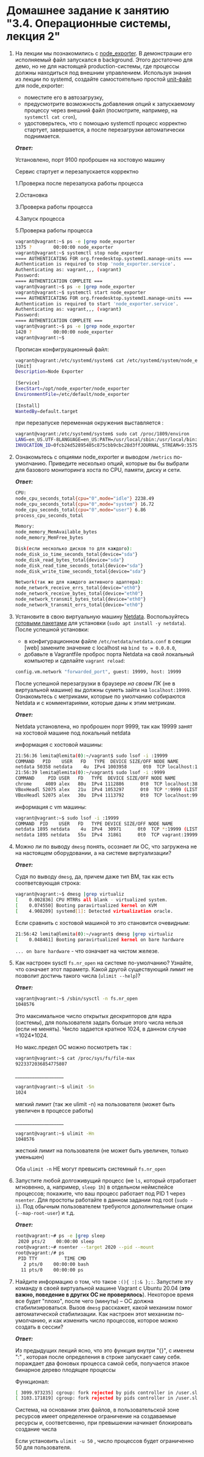 # Домашнее задание к занятию "3.4. Операционные системы, лекция 2"

1. На лекции мы познакомились с [node_exporter](https://github.com/prometheus/node_exporter/releases). В демонстрации его исполняемый файл запускался в background. Этого достаточно для демо, но не для настоящей production-системы, где процессы должны находиться под внешним управлением. Используя знания из лекции по systemd, создайте самостоятельно простой [unit-файл](https://www.freedesktop.org/software/systemd/man/systemd.service.html) для node_exporter:

    * поместите его в автозагрузку,
    * предусмотрите возможность добавления опций к запускаемому процессу через внешний файл (посмотрите, например, на `systemctl cat cron`),
    * удостоверьтесь, что с помощью systemctl процесс корректно стартует, завершается, а после перезагрузки автоматически поднимается.

     __*Ответ:*__
     
     Установлено, порт  9100 проброшен на хостовую машину
     
     Сервис стартует и перезапускается корректно

    1.Проверка после перезапуска работы процесса
    
    2.Остановка
    
    3.Проверка работы процесса
    
    4.Запуск процесса 
    
    5.Проверка работы процесса
 
   ```bash
   vagrant@vagrant:~$ ps -e |grep node_exporter   
   1375 ?        00:00:00 node_exporter
   vagrant@vagrant:~$ systemctl stop node_exporter
   ==== AUTHENTICATING FOR org.freedesktop.systemd1.manage-units ===
   Authentication is required to stop 'node_exporter.service'.
   Authenticating as: vagrant,,, (vagrant)
   Password: 
   ==== AUTHENTICATION COMPLETE ===
   vagrant@vagrant:~$ ps -e |grep node_exporter
   vagrant@vagrant:~$ systemctl start node_exporter
   ==== AUTHENTICATING FOR org.freedesktop.systemd1.manage-units ===
   Authentication is required to start 'node_exporter.service'.
   Authenticating as: vagrant,,, (vagrant)
   Password: 
   ==== AUTHENTICATION COMPLETE ===
   vagrant@vagrant:~$ ps -e |grep node_exporter
   1420 ?        00:00:00 node_exporter
   vagrant@vagrant:~$ 
   ```

   Прописан конфигруационный файл:
          
   ```bash
   vagrant@vagrant:/etc/systemd/system$ cat /etc/systemd/system/node_exporter.service
   [Unit]
   Description=Node Exporter
 
   [Service]
   ExecStart=/opt/node_exporter/node_exporter
   EnvironmentFile=/etc/default/node_exporter
 
   [Install]
   WantedBy=default.target
   ```

   при перезапуске переменная окружения выставляется :
   ```bash
   vagrant@vagrant:/etc/systemd/system$ sudo cat /proc/1809/environ
   LANG=en_US.UTF-8LANGUAGE=en_US:PATH=/usr/local/sbin:/usr/local/bin:/usr/sbin:/usr/bin:/sbin:/bin:/snap/bin
   INVOCATION_ID=0fcb24d52895405c875cbb9cbc28d3ffJOURNAL_STREAM=9:35758MYVAR=some_value
   ```

1. Ознакомьтесь с опциями node_exporter и выводом `/metrics` по-умолчанию. Приведите несколько опций, которые вы бы выбрали для базового мониторинга хоста по CPU, памяти, диску и сети.
     
     __*Ответ:*__
     
     ```bash
   CPU:
    node_cpu_seconds_total{cpu="0",mode="idle"} 2238.49
    node_cpu_seconds_total{cpu="0",mode="system"} 16.72
    node_cpu_seconds_total{cpu="0",mode="user"} 6.86
    process_cpu_seconds_total
    
   Memory:
    node_memory_MemAvailable_bytes 
    node_memory_MemFree_bytes
    
   Disk(если несколько дисков то для каждого):
    node_disk_io_time_seconds_total{device="sda"} 
    node_disk_read_bytes_total{device="sda"} 
    node_disk_read_time_seconds_total{device="sda"} 
    node_disk_write_time_seconds_total{device="sda"}
    
   Network(так же для каждого активного адаптера):
    node_network_receive_errs_total{device="eth0"} 
    node_network_receive_bytes_total{device="eth0"} 
    node_network_transmit_bytes_total{device="eth0"}
    node_network_transmit_errs_total{device="eth0"}
   ```
1. Установите в свою виртуальную машину [Netdata](https://github.com/netdata/netdata). Воспользуйтесь [готовыми пакетами](https://packagecloud.io/netdata/netdata/install) для установки (`sudo apt install -y netdata`). После успешной установки:
    * в конфигурационном файле `/etc/netdata/netdata.conf` в секции [web] замените значение с localhost на `bind to = 0.0.0.0`,
    * добавьте в Vagrantfile проброс порта Netdata на свой локальный компьютер и сделайте `vagrant reload`:

    ```bash
    config.vm.network "forwarded_port", guest: 19999, host: 19999
    ```

    После успешной перезагрузки в браузере *на своем ПК* (не в виртуальной машине) вы должны суметь зайти на `localhost:19999`. Ознакомьтесь с метриками, которые по умолчанию собираются Netdata и с комментариями, которые даны к этим метрикам.
    
     __*Ответ:*__
     
    Netdata установлена, но проброшен порт 9999, так как 19999 занят на хостовой машине под локальный netdata 

    информация с хостовой машины:
    ```bash
   21:56:36 lemita@lemita(0):~/vagrant$ sudo lsof -i :19999
   COMMAND   PID    USER   FD   TYPE  DEVICE SIZE/OFF NODE NAME
   netdata 50358 netdata    4u  IPv4 1003958      0t0  TCP localhost:19999 (LISTEN)
   21:56:39 lemita@lemita(0):~/vagrant$ sudo lsof -i :9999
   COMMAND     PID USER   FD   TYPE  DEVICE SIZE/OFF NODE NAME
   chrome     4089 alex   80u  IPv4 1112886      0t0  TCP localhost:38598->localhost:9999 (ESTABLISHED)
   VBoxHeadl 52075 alex   21u  IPv4 1053297      0t0  TCP *:9999 (LISTEN)
   VBoxHeadl 52075 alex   30u  IPv4 1113792      0t0  TCP localhost:9999->localhost:38598 (ESTABLISHED)
   ```
   информация с vm машины:
   ```bash
   vagrant@vagrant:~$ sudo lsof -i :19999
   COMMAND  PID    USER   FD   TYPE DEVICE SIZE/OFF NODE NAME
   netdata 1895 netdata    4u  IPv4  30971      0t0  TCP *:19999 (LISTEN)
   netdata 1895 netdata   55u  IPv4  31861      0t0  TCP vagrant:19999->_gateway:38598 (ESTABLISHED)
   ```
1. Можно ли по выводу `dmesg` понять, осознает ли ОС, что загружена не на настоящем оборудовании, а на системе виртуализации?
     
     __*Ответ:*__
     
     Судя по выводу `dmesg`, да, причем даже тип ВМ, так как есть соответсвующая строка: 
    ```bash
   vagrant@vagrant:~$ dmesg |grep virtualiz
   [    0.002836] CPU MTRRs all blank - virtualized system.
   [    0.074550] Booting paravirtualized kernel on KVM
   [    4.908209] systemd[1]: Detected virtualization oracle.
   ```

   Если сравнить с хостовой машиной то это становится очевидным:
   ```bash
   21:56:42 lemita@lemita(0):~/vagrant$ dmesg |grep virtualiz
   [    0.048461] Booting paravirtualized kernel on bare hardware
   ```
   `... on bare hardware` - что означает на чистом железе.
1. Как настроен sysctl `fs.nr_open` на системе по-умолчанию? Узнайте, что означает этот параметр. Какой другой существующий лимит не позволит достичь такого числа (`ulimit --help`)?
    
     __*Ответ:*__
   ```bash
   vagrant@vagrant:~$ /sbin/sysctl -n fs.nr_open
   1048576
   ```
   Это максимальное число открытых дескрипторов для ядра (системы), для пользователя задать больше этого числа нельзя (если не менять). 
   Число задается кратное 1024, в данном случае =1024*1024. 

   Но макс.предел ОС можно посмотреть так :
   ```bash
   vagrant@vagrant:~$ cat /proc/sys/fs/file-max
   9223372036854775807
   ```
   *____________________*
   ```bash
   vagrant@vagrant:~$ ulimit -Sn
   1024
   ```
   мягкий лимит (так же ulimit -n) на пользователя (может быть увеличен в процессе работы)
   
   *____________________*
   ```bash
   vagrant@vagrant:~$ ulimit -Hn
   1048576
   ```
   жесткий лимит на пользователя (не может быть увеличен, только уменьшен)

   Оба `ulimit -n` НЕ могут превысить системный `fs.nr_open`
1. Запустите любой долгоживущий процесс (не `ls`, который отработает мгновенно, а, например, `sleep 1h`) в отдельном неймспейсе процессов; покажите, что ваш процесс работает под PID 1 через `nsenter`. Для простоты работайте в данном задании под root (`sudo -i`). Под обычным пользователем требуются дополнительные опции (`--map-root-user`) и т.д.
    
     __*Ответ:*__
     ```bash
   root@vagrant:~# ps -e |grep sleep
      2020 pts/2    00:00:00 sleep
   root@vagrant:~# nsenter --target 2020 --pid --mount
   root@vagrant:/# ps
      PID TTY          TIME CMD
        2 pts/0    00:00:00 bash
       11 pts/0    00:00:00 ps
   ```
1. Найдите информацию о том, что такое `:(){ :|:& };:`. Запустите эту команду в своей виртуальной машине Vagrant с Ubuntu 20.04 (**это важно, поведение в других ОС не проверялось**). Некоторое время все будет "плохо", после чего (минуты) – ОС должна стабилизироваться. Вызов `dmesg` расскажет, какой механизм помог автоматической стабилизации. Как настроен этот механизм по-умолчанию, и как изменить число процессов, которое можно создать в сессии?
    
     __*Ответ:*__
     
   Из предыдущих лекций ясно, что это функция внутри "{}", с именем ":" , которая после определения в строке запускает саму себя.
   пораждает два фоновых процесса самой себя,
   получается этакое бинарное дерево плодящее процессы 

   Функционал:
   ```bash
   [ 3099.973235] cgroup: fork rejected by pids controller in /user.slice/user-1000.slice/session-4.scope
   [ 3103.171819] cgroup: fork rejected by pids controller in /user.slice/user-1000.slice/session-11.scope
   ```
   Cистема, на основании этих файлов, в пользовательской зоне ресурсов имеет определенное ограничение на создаваемые ресурсы 
   и, соответсвенно, при превышении начинает блокировать создание числа 

   Если установить `ulimit -u 50` , число процессов будет ограниченно 50 для пользователя. 

 